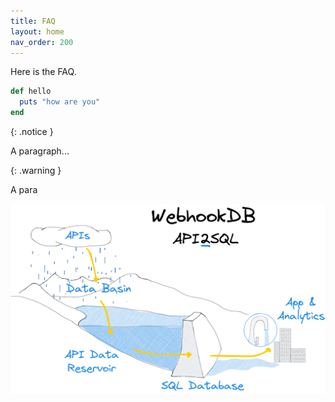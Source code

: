 ```yaml
---
title: FAQ
layout: home
nav_order: 200
---
```


Here is the FAQ.

```rb
def hello
  puts "how are you"
end
```

{: .notice }

A paragraph...

{: .warning }

A para

![this is an image](/assets/images/diagram-api2sql-reservoir.png)
